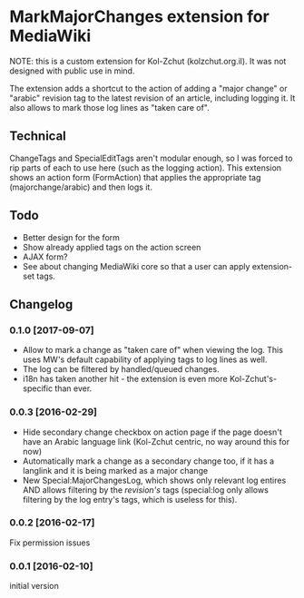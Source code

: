 MarkMajorChanges extension for MediaWiki
========================================

NOTE: this is a custom extension for Kol-Zchut (kolzchut.org.il).
      It was not designed with public use in mind.

The extension adds a shortcut to the action of adding a
"major change" or "arabic" revision tag to the latest
revision of an article, including logging it.
It also allows to mark those log lines as "taken care of".

## Technical
ChangeTags and SpecialEditTags aren't modular enough, so
I was forced to rip parts of each to use here (such as
the logging action).
This extension shows an action form (FormAction) that
applies the appropriate tag (majorchange/arabic) and
then logs it.


## Todo
- Better design for the form
- Show already applied tags on the action screen
- AJAX form?
- See about changing MediaWiki core so that a user
  can apply extension-set tags.


## Changelog

### 0.1.0 [2017-09-07]
- Allow to mark a change as "taken care of" when viewing the log.
  This uses MW's default capability of applying tags to log lines as
  well.
- The log can be filtered by handled/queued changes.
- i18n has taken another hit - the extension is even more
  Kol-Zchut's-specific than ever.

### 0.0.3 [2016-02-29]
- Hide secondary change checkbox on action page if the page doesn't have
  an Arabic language link (Kol-Zchut centric, no way around this for now)
- Automatically mark a change as a secondary change too, if it has a langlink
  and it is being marked as a major change
- New Special:MajorChangesLog, which shows only relevant log entires
  AND allows filtering by the *revision's* tags (special:log only allows
  filtering by the log entry's tags, which is useless for this).

### 0.0.2 [2016-02-17]
Fix permission issues

### 0.0.1 [2016-02-10]
initial version
